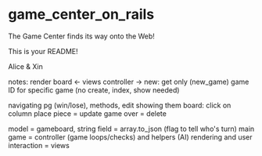 game_center_on_rails
====================

The Game Center finds its way onto the Web!

This is your README!

Alice & Xin


notes:
render board <- views
controller ->
new: get only (new_game) game ID for specific game
(no create, index, show needed)

navigating pg (win/lose), methods,
edit showing them board: click on column
place piece = update
game over = delete

model = gameboard, string field = array.to_json (flag to tell who's turn)
main game = controller (game loops/checks) and helpers (AI)
rendering and user interaction = views
